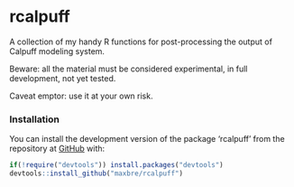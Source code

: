 
<!-- README.md is generated from README.Rmd. Please edit that file -->

# rcalpuff

<!-- badges: start -->
<!-- badges: end -->

A collection of my handy R functions for post-processing the output of
Calpuff modeling system.

Beware: all the material must be considered experimental, in full
development, not yet tested.

Caveat emptor: use it at your own risk.

### Installation

You can install the development version of the package ‘rcalpuff’ from
the repository at [GitHub](https://github.com/maxbre/rcalpuff/) with:

``` r
if(!require("devtools")) install.packages("devtools")
devtools::install_github("maxbre/rcalpuff")
```
